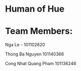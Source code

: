 # Human of Hue 

# Team Members:

Nga Le - 101102620

Thong Ba Nguyen 101140366

Cong Nhat Quang Pham  101136246
